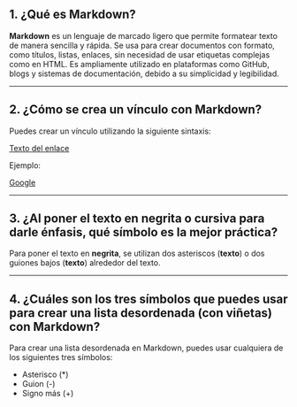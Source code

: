 ## 1. ¿Qué es Markdown?

**Markdown** es un lenguaje de marcado ligero que permite formatear texto de manera sencilla y rápida. Se usa para crear documentos con formato, como títulos, listas, enlaces, sin necesidad de usar etiquetas complejas como en HTML. Es ampliamente utilizado en plataformas como GitHub, blogs y sistemas de documentación, debido a su simplicidad y legibilidad.

---

## 2. ¿Cómo se crea un vínculo con Markdown?

Puedes crear un vínculo utilizando la siguiente sintaxis:


[Texto del enlace](URL)

Ejemplo:

[Google](https://www.google.com)

---

## 3. ¿Al poner el texto en negrita o cursiva para darle énfasis, qué símbolo es la mejor práctica?

Para poner el texto en **negrita**, se utilizan dos asteriscos (**texto**) o dos guiones bajos (__texto__) alrededor del texto.

---

## 4. ¿Cuáles son los tres símbolos que puedes usar para crear una lista desordenada (con viñetas) con Markdown?

Para crear una lista desordenada en Markdown, puedes usar cualquiera de los siguientes tres símbolos:

- Asterisco (*)
- Guion (-)
- Signo más (+)
